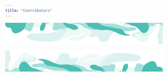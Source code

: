 ```yaml
---
title: "Contributors"
---
```



<!-- swirl -->
<column class="ecosystem__green-swirl__top" mode="full">

<block>

<img class="get-scrt__align-img" src="../../src/assets/swirl-green-top.svg" /> 

</block>

</column>






<!-- Tools -->
<column class="spacer-s bg-black-gradient">

<block>

<card-grid-contributor-filter header="Contributors" title="Contributors" collection="contributors" :isPaginated="false"></card-grid-contributor-filter>

</block>

</column>









<column class="spacer-s" number="2" number-m="1" number-s="1">

<block>

<general-ctas id="the-partners-supporting-us"></general-ctas>

</block>

<block>

<general-ctas id="contribute-to-secret"></general-ctas>

</block>


</column >









<!-- swirl -->
<column class="ecosystem__green-swirl__bottom">

<block>

<img class="get-scrt__align-img" src="../../src/assets/swirl-green-bottom.svg" />

</block>

</column>